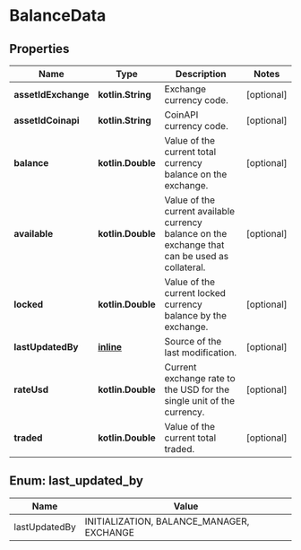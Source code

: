 
# BalanceData

## Properties
Name | Type | Description | Notes
------------ | ------------- | ------------- | -------------
**assetIdExchange** | **kotlin.String** | Exchange currency code. |  [optional]
**assetIdCoinapi** | **kotlin.String** | CoinAPI currency code. |  [optional]
**balance** | **kotlin.Double** | Value of the current total currency balance on the exchange. |  [optional]
**available** | **kotlin.Double** | Value of the current available currency balance on the exchange that can be used as collateral. |  [optional]
**locked** | **kotlin.Double** | Value of the current locked currency balance by the exchange. |  [optional]
**lastUpdatedBy** | [**inline**](#LastUpdatedByEnum) | Source of the last modification.  |  [optional]
**rateUsd** | **kotlin.Double** | Current exchange rate to the USD for the single unit of the currency.  |  [optional]
**traded** | **kotlin.Double** | Value of the current total traded. |  [optional]


<a name="LastUpdatedByEnum"></a>
## Enum: last_updated_by
Name | Value
---- | -----
lastUpdatedBy | INITIALIZATION, BALANCE_MANAGER, EXCHANGE



